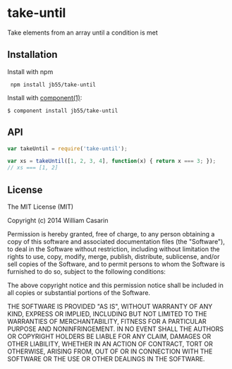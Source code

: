 # take-until

  Take elements from an array until a condition is met

## Installation

  Install with npm

     npm install jb55/take-until

  Install with [component(1)](http://component.io):

    $ component install jb55/take-until


## API

```js
var takeUntil = require('take-until');

var xs = takeUntil([1, 2, 3, 4], function(x) { return x === 3; });
// xs === [1, 2]
```

## License

  The MIT License (MIT)

  Copyright (c) 2014 William Casarin

  Permission is hereby granted, free of charge, to any person obtaining a copy
  of this software and associated documentation files (the "Software"), to deal
  in the Software without restriction, including without limitation the rights
  to use, copy, modify, merge, publish, distribute, sublicense, and/or sell
  copies of the Software, and to permit persons to whom the Software is
  furnished to do so, subject to the following conditions:

  The above copyright notice and this permission notice shall be included in
  all copies or substantial portions of the Software.

  THE SOFTWARE IS PROVIDED "AS IS", WITHOUT WARRANTY OF ANY KIND, EXPRESS OR
  IMPLIED, INCLUDING BUT NOT LIMITED TO THE WARRANTIES OF MERCHANTABILITY,
  FITNESS FOR A PARTICULAR PURPOSE AND NONINFRINGEMENT. IN NO EVENT SHALL THE
  AUTHORS OR COPYRIGHT HOLDERS BE LIABLE FOR ANY CLAIM, DAMAGES OR OTHER
  LIABILITY, WHETHER IN AN ACTION OF CONTRACT, TORT OR OTHERWISE, ARISING FROM,
  OUT OF OR IN CONNECTION WITH THE SOFTWARE OR THE USE OR OTHER DEALINGS IN
  THE SOFTWARE.
